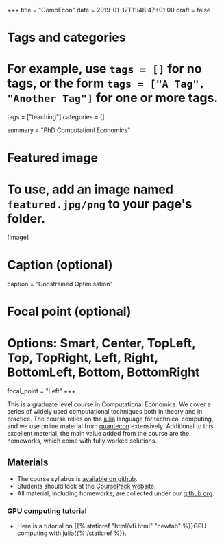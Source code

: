 +++
title = "CompEcon"
date = 2019-01-12T11:48:47+01:00
draft = false

# Tags and categories
# For example, use `tags = []` for no tags, or the form `tags = ["A Tag", "Another Tag"]` for one or more tags.
tags = ["teaching"]
categories = []

summary = "PhD Computationl Economics"


# Featured image
# To use, add an image named `featured.jpg/png` to your page's folder. 
[image]
  # Caption (optional)
  caption = "Constrained Optimisation"

  # Focal point (optional)
  # Options: Smart, Center, TopLeft, Top, TopRight, Left, Right, BottomLeft, Bottom, BottomRight
  focal_point = "Left"
+++

This is a graduate level course in Computational Economics. We cover a series of widely used computational techniques both in theory and in practice. The course relies on the [julia](https://julialang.org) language for technical computing, and we use online material from [quantecon](https://quantecon.org) extensively. Additional to this excellent material, the main value added from the course are the homeworks, which come with fully worked solutions.

## Materials

* The course syllabus is [available on github](https://github.com/ScPo-CompEcon/Syllabus).
* Students should look at the [CoursePack website](https://scpo-compecon.github.io/CoursePack/).
* All material, including homeworks, are collected under our [github org](https://github.com/ScPo-CompEcon).

### GPU computing tutorial

* Here is a tutorial on {{% staticref "html/vfi.html" "newtab" %}}GPU computing with julia{{% /staticref %}}.

